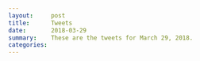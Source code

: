 ```yaml
---
layout:     post
title:      Tweets
date:       2018-03-29
summary:    These are the tweets for March 29, 2018.
categories:
---
```


